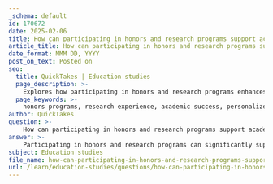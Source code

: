 ```yaml
---
_schema: default
id: 170672
date: 2025-02-06
title: How can participating in honors and research programs support academic pursuits?
article_title: How can participating in honors and research programs support academic pursuits?
date_format: MMM DD, YYYY
post_on_text: Posted on
seo:
  title: QuickTakes | Education studies
  page_description: >-
    Explores how participating in honors and research programs enhances academic pursuits through personalized attention, rigorous academic challenges, networking, and career preparation.
  page_keywords: >-
    honors programs, research experience, academic success, personalized instruction, career preparation, networking opportunities, skill development, community engagement
author: QuickTakes
question: >-
    How can participating in honors and research programs support academic pursuits?
answer: >-
    Participating in honors and research programs can significantly support academic pursuits in several ways:\n\n1. **Enhanced Academic Opportunities**: Honors programs often provide a more rigorous curriculum that challenges students academically. This environment fosters critical thinking and analytical skills, which are essential for success in higher education and professional fields.\n\n2. **Personalized Attention**: Smaller class sizes in honors programs allow for more personalized instruction and mentorship from faculty. This close interaction can enhance understanding of complex subjects and provide tailored academic support.\n\n3. **Research Experience**: Engaging in research is a hallmark of honors programs. Research experiences have been shown to improve student learning and critical thinking skills (Brownell et al. 2015). Students involved in research often develop a deeper understanding of their field and gain practical skills that are valuable in both academic and professional settings.\n\n4. **Career Preparation**: Participation in research can increase students' interest in pursuing careers in fields such as science, technology, engineering, and mathematics (STEM). For instance, studies indicate that after completing an undergraduate research experience, a significant percentage of students express increased interest in STEM careers (Kuh and Hu 2001; Kuh 2008).\n\n5. **Networking Opportunities**: Honors programs create a community of high-achieving students and faculty, which can lead to valuable professional connections. Networking with peers and mentors can open doors for internships, job opportunities, and collaborative projects.\n\n6. **Access to Resources**: Honors students often have access to additional resources, such as priority registration, specialized academic advising, and honors-specific scholarships. These resources can alleviate some of the pressures of academic life and provide students with the tools they need to succeed.\n\n7. **Skill Development**: Through research and honors coursework, students develop essential skills such as research methodology, data analysis, and presentation skills. These competencies are not only beneficial for academic success but are also highly regarded by employers.\n\n8. **Community Engagement**: Honors programs often emphasize community involvement and service, which can enhance students' sense of purpose and motivation. Engaging with the community can also provide practical experiences that complement academic learning.\n\nIn summary, honors and research programs offer a multifaceted approach to academic success by providing rigorous academic challenges, personalized support, research opportunities, and valuable networking, all of which contribute to a well-rounded educational experience.
subject: Education studies
file_name: how-can-participating-in-honors-and-research-programs-support-academic-pursuits.md
url: /learn/education-studies/questions/how-can-participating-in-honors-and-research-programs-support-academic-pursuits
---
```


&nbsp;